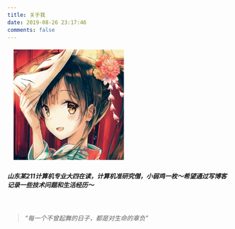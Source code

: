 ```yaml
---
title: 关于我
date: 2019-08-26 23:17:46
comments: false
---
```


##### &emsp;<img src="../images/touxiang2.jpg" width=250px height=250px style="magrin-left=auto magrin-top=-50px">

#####     山东某211计算机专业大四在读，计算机准研究僧，小弱鸡一枚～希望通过写博客记录一些技术问题和生活经历～





<br/>

> *“每一个不曾起舞的日子，都是对生命的辜负”*

